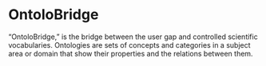 # OntoloBridge

 “OntoloBridge,” is the bridge between the user gap and controlled scientific vocabularies.
 Ontologies are sets of concepts and categories in a subject area or domain that show their 
 properties and the relations between them. 
